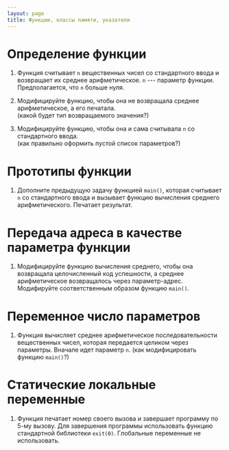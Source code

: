 ```yaml
---
layout: page
title: Функции, классы памяти, указатели
---
```


# Определение функции

1. Функция считывает `n` вещественных чисел
   со стандартного ввода и возвращает
   их среднее арифметическое. `n` --- параметр
   функции. Предполагается, что `n` больше нуля.

2. Модифицируйте функцию, чтобы она не возвращала
   среднее арифметическое, а его печатала.  
   (какой будет тип возвращаемого значения?)

3. Модифицируйте функцию, чтобы она и сама
   считывала `n` со стандартного ввода.  
   (как правильно оформить пустой список параметров?)


# Прототипы функции

1. Дополните предыдущую задачу функцией `main()`,
   которая считывает `n` со стандартного ввода
   и вызывает функцию вычисления среднего арифметического.
   Печатает результат.


# Передача адреса в качестве параметра функции

1. Модифицируйте функцию вычисления среднего,
   чтобы она возвращала целочисленный код успешности,
   а среднее арифметическое возвращалось через
   параметр-адрес. Модифируйте соответственным образом
   функцию `main()`.


# Переменное число параметров

1. Функция вычисляет среднее арифметическое
   последовательности вещественных чисел, которая
   передается целиком через параметры. Вначале
   идет параметр `n`.
   (как модифицировать функцию `main()`?)


# Статические локальные переменные

1. Функция печатает номер своего вызова
   и завершает программу по 5-му вызову.
   Для завершения программы использовать
   функцию стандартной библиотеки `exit(0)`.
   Глобальные переменные не использовать.
